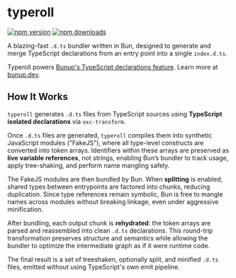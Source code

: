 # typeroll

[![npm version](https://img.shields.io/npm/v/typeroll.svg?style=flat-square)](https://www.npmjs.com/package/typeroll)
[![npm downloads](https://img.shields.io/npm/dm/typeroll.svg?style=flat-square)](https://www.npmjs.com/package/typeroll)

A blazing-fast `.d.ts` bundler written in Bun, designed to generate and merge TypeScript declarations from an entry point into a single `index.d.ts`.

Typeroll powers [Bunup's TypeScript declarations feature](https://bunup.dev/docs/guide/typescript-declarations). Learn more at [bunup.dev](https://bunup.dev/).

## How It Works

`typeroll` generates `.d.ts` files from TypeScript sources using **TypeScript isolated declarations** via `oxc-transform`.

Once `.d.ts` files are generated, `typeroll` compiles them into synthetic JavaScript modules ("FakeJS"), where all type-level constructs are converted into token arrays. Identifiers within these arrays are preserved as **live variable references**, not strings, enabling Bun’s bundler to track usage, apply tree-shaking, and perform name mangling safely.

The FakeJS modules are then bundled by Bun. When **splitting** is enabled, shared types between entrypoints are factored into chunks, reducing duplication. Since type references remain symbolic, Bun is free to mangle names across modules without breaking linkage, even under aggressive minification.

After bundling, each output chunk is **rehydrated**: the token arrays are parsed and reassembled into clean `.d.ts` declarations. This round-trip transformation preserves structure and semantics while allowing the bundler to optimize the intermediate graph as if it were runtime code.

The final result is a set of treeshaken, optionally split, and minified `.d.ts` files, emitted without using TypeScript's own emit pipeline.
